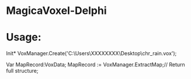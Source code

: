# MagicaVoxel-Delphi
# Usage:

Init*
VoxManager.Create('C:\Users\XXXXXXXX\Desktop\chr_rain.vox');

Var
MapRecord:VoxData;
MapRecord := VoxManager.ExtractMap;// Return full structure;


